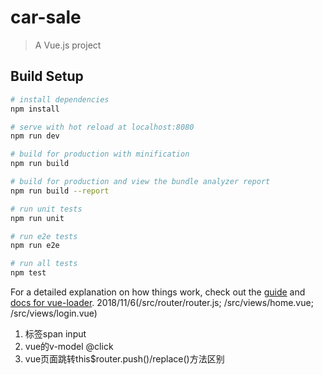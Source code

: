 # car-sale

> A Vue.js project

## Build Setup

``` bash
# install dependencies
npm install

# serve with hot reload at localhost:8080
npm run dev

# build for production with minification
npm run build

# build for production and view the bundle analyzer report
npm run build --report

# run unit tests
npm run unit

# run e2e tests
npm run e2e

# run all tests
npm test
```

For a detailed explanation on how things work, check out the [guide](http://vuejs-templates.github.io/webpack/) and [docs for vue-loader](http://vuejs.github.io/vue-loader).
2018/11/6(/src/router/router.js; /src/views/home.vue; /src/views/login.vue)
1. 标签span input
2. vue的v-model @click
3. vue页面跳转this$router.push()/replace()方法区别
